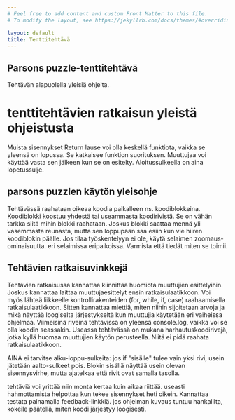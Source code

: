 ```yaml
---
# Feel free to add content and custom Front Matter to this file.
# To modify the layout, see https://jekyllrb.com/docs/themes/#overriding-theme-defaults

layout: default
title: Tenttitehtävä
---
```


## Parsons puzzle-tenttitehtävä 
Tehtävän alapuolella yleisiä ohjeita. 



# tenttitehtävien ratkaisun yleistä ohjeistusta
Muista sisennykset
Return lause voi olla keskellä funktiota, vaikka se yleensä on lopussa. Se katkaisee funktion suorituksen. 
Muuttujaa voi käyttää vasta sen jälkeen kun se on esitelty. 
Aloitussulkeella on aina lopetussulje. 

## parsons puzzlen käytön yleisohje 
Tehtävässä raahataan oikeaa koodia paikalleen ns. koodiblokkeina. Koodiblokki koostuu yhdestä tai useammasta koodirivistä. Se on vähän tarkka siitä mihin blokki raahataan. Joskus blokki saattaa mennä yli vasemmasta reunasta, mutta sen loppupään saa esiin kun vie hiiren koodiblokin päälle. 
Jos tilaa työskentelyyn ei ole, käytä selaimen zoomaus-ominaisuutta. eri selaimissa eripaikoissa. Varmista että tiedät miten se toimii. 
## Tehtävien ratkaisuvinkkejä
Tehtävien ratkaisussa kannattaa kiinnittää huomiota muuttujien esittelyihin. Joskus kannattaa laittaa muuttujaesittelyt ensin ratkaisulaatikkoon. Voi myös lähteä liikkeelle kontrollirakenteiden (for, while, if, case) raahaamisella ratkaisulaatikkoon. 
Sitten kannattaa miettiä, miten niihin sijoitetaan arvoja ja mikä näyttää loogiselta järjestykseltä kun muuttujia käytetään eri vaiheissa ohjelmaa. 
Viimeisinä riveinä tehtävissä on yleensä console.log, vaikka voi se olla koodin seassakin. Useassa tehtävässä on mukana harhautuskoodirivejä, 
jotka kyllä huomaa muuttujien käytön perusteella. Niitä ei pidä raahata ratkaisulaatikkoon. 

AINA ei tarvitse alku-loppu-sulkeita: jos if "sisälle" tulee vain yksi rivi, usein jätetään aalto-sulkeet pois. Blokin sisällä näyttää usein olevan sisennysvirhe, 
mutta ajatelkaa että rivit ovat samalla tasolla.

tehtäviä voi yrittää niin monta kertaa kuin aikaa riittää. useasti hahmottamista helpottaa kun tekee sisennykset heti oikein. 
Kannattaa testata painamalla feedback-linkkiä. jos ohjelman kuvaus tuntuu hankalilta, kokeile päätellä, miten koodi järjestyy loogisesti. 


